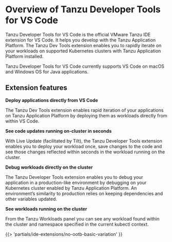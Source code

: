 # Overview of Tanzu Developer Tools for VS Code

Tanzu Developer Tools for VS Code is the official VMware Tanzu IDE extension for VS Code.
It helps you develop with the Tanzu Application Platform.
The Tanzu Dev Tools extension enables you to rapidly iterate on your workloads on supported Kubernetes
clusters with Tanzu Application Platform installed.

Tanzu Developer Tools for VS Code currently supports VS Code on macOS and Windows OS for Java applications.

## <a id="extension-features"></a> Extension features

**Deploy applications directly from VS Code**

The Tanzu Dev Tools extension enables rapid iteration of your applications on
Tanzu Application Platform by deploying them as workloads directly from within VS Code.

**See code updates running on-cluster in seconds**

With Live Update (facilitated by Tilt), the Tanzu Developer Tools extension enables you to deploy
your workload once, save changes to the code and see those changes reflected within seconds in the
workload running on the cluster.

**Debug workloads directly on the cluster**

The Tanzu Developer Tools extension enables you to debug your application in a production-like
environment by debugging on your Kubernetes cluster enabled by Tanzu Application Platform.
An environment’s similarity to production relies on keeping dependencies and other variables updated.

**See workloads running on the cluster**

From the Tanzu Workloads panel you can see any workload found within the cluster and namespace
specified in the current kubectl context.

{{> 'partials/ide-extensions/no-ootb-basic-variation' }}

